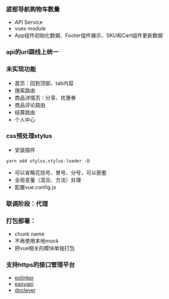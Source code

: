### 底部导航购物车数量
+ API Service
+ vuex module
+ App组件初始化数据、Footer组件展示、SKU和Cart组件更新数据

### api的url跟线上统一

### 未实现功能
+ 首页：回到顶部、tab内容
+ 搜索路由
+ 商品详情页：分享、优惠券
+ 商品评论路由
+ 结算路由
+ 个人中心

### css预处理stylus
+ 安装插件
```
yarn add stylus,stylus-loader -D
```
+ 可以省略花括号、冒号、分号，可以嵌套
+ 全局变量（混合、方法）处理
+ 配置vue.config.js

### 联调阶段：代理

### 打包部署：
+ chunk name
+ 不再使用本地mock
+ 把vue相关的模块单独打包

### 支持https的接口管理平台
+ [eolinker](https://www.eolinker.com)
+ [easyapi](https://www.easyapi.com/)
+ [doclever](http://doclever.cn)

